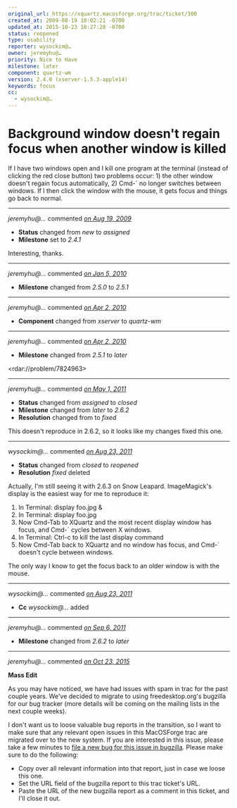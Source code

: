 ```yaml
---
original_url: https://xquartz.macosforge.org/trac/ticket/300
created_at: 2009-08-19 10:02:21 -0700
updated_at: 2015-10-23 10:27:28 -0700
status: reopened
type: usability
reporter: wysockim@…
owner: jeremyhu@…
priority: Nice to Have
milestone: later
component: quartz-wm
version: 2.4.0 (xserver-1.5.3-apple14)
keywords: focus
cc:
  - wysockim@…
---
```


Background window doesn't regain focus when another window is killed
====================================================================


If I have two windows open and I kill one program at the terminal (instead of clicking the red close button) two problems occur: 1) the other window doesn't regain focus automatically,
2) Cmd-\` no longer switches between windows. If I then click the window with the mouse, it gets focus and things go back to normal.



---

*jeremyhu@…* commented *[on Aug 19, 2009](https://xquartz.macosforge.org/trac/ticket/300#comment:1 "August 19, 2009 at 1:10 PM PDT")*

-   **Status** changed from *new* to *assigned*
-   **Milestone** set to *2.4.1*

Interesting, thanks.



---

*jeremyhu@…* commented *[on Jan 5, 2010](https://xquartz.macosforge.org/trac/ticket/300#comment:2 "January 5, 2010 at 7:09 PM PST")*

-   **Milestone** changed from *2.5.0* to *2.5.1*



---

*jeremyhu@…* commented *[on Apr 2, 2010](https://xquartz.macosforge.org/trac/ticket/300#comment:3 "April 2, 2010 at 6:56 PM PDT")*

-   **Component** changed from *xserver* to *quartz-wm*



---

*jeremyhu@…* commented *[on Apr 2, 2010](https://xquartz.macosforge.org/trac/ticket/300#comment:4 "April 2, 2010 at 8:56 PM PDT")*

-   **Milestone** changed from *2.5.1* to *later*

&lt;rdar://problem/7824963&gt;



---

*jeremyhu@…* commented *[on May 1, 2011](https://xquartz.macosforge.org/trac/ticket/300#comment:5 "May 1, 2011 at 8:44 PM PDT")*

-   **Status** changed from *assigned* to *closed*
-   **Milestone** changed from *later* to *2.6.2*
-   **Resolution** changed from to *fixed*

This doesn't reproduce in 2.6.2, so it looks like my changes fixed this one.



---

*wysockim@…* commented *[on Aug 23, 2011](https://xquartz.macosforge.org/trac/ticket/300#comment:6 "August 23, 2011 at 3:50 PM PDT")*

-   **Status** changed from *closed* to *reopened*
-   **Resolution** *fixed* deleted

Actually, I'm still seeing it with 2.6.3 on Snow Leapard. ImageMagick's display is the easiest way for me to reproduce it:

1.  In Terminal: display foo.jpg &
2.  In Terminal: display foo.jpg
3.  Now Cmd-Tab to XQuartz and the most recent display window has focus, and Cmd-\` cycles between X windows.
4.  In Terminal: Ctrl-c to kill the last display command
5.  Now Cmd-Tab back to XQuartz and no window has focus, and Cmd-\` doesn't cycle between windows.

The only way I know to get the focus back to an older window is with the mouse.



---

*wysockim@…* commented *[on Aug 23, 2011](https://xquartz.macosforge.org/trac/ticket/300#comment:7 "August 23, 2011 at 3:51 PM PDT")*

-   **Cc** *wysockim@…* added



---

*jeremyhu@…* commented *[on Sep 6, 2011](https://xquartz.macosforge.org/trac/ticket/300#comment:8 "September 6, 2011 at 3:00 PM PDT")*

-   **Milestone** changed from *2.6.2* to *later*



---

*jeremyhu@…* commented *[on Oct 23, 2015](https://xquartz.macosforge.org/trac/ticket/300#comment:213 "October 23, 2015 at 10:27 AM PDT")*

**Mass Edit**

As you may have noticed, we have had issues with spam in trac for the past couple years. We've decided to migrate to using freedesktop.org's bugzilla for our bug tracker (more details will be coming on the mailing lists in the next couple weeks).

I don't want us to loose valuable bug reports in the transition, so I want to make sure that any relevant open issues in this MacOSForge trac are migrated over to the new system. If you are interested in this issue, please take a few minutes to [file a new bug for this issue in bugzilla](https://bugs.freedesktop.org/enter_bug.cgi?product=XQuartz&component=New%20Bugs). Please make sure to do the following:

-   Copy over all relevant information into that report, just in case we loose this one.
-   Set the URL field of the bugzilla report to this trac ticket's URL.
-   Paste the URL of the new bugzilla report as a comment in this ticket, and I'll close it out.




